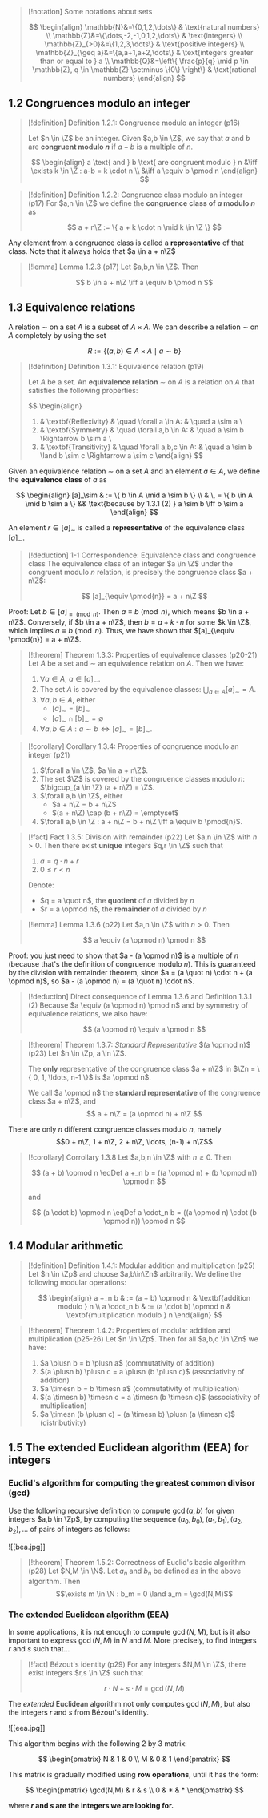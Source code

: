 > [!notation] Some notations about sets
>
> $$
> \begin{align}
> \mathbb{N}&=\{0,1,2,\dots\} & \text{natural numbers} \\
> \mathbb{Z}&=\{\dots,-2,-1,0,1,2,\dots\} & \text{integers} \\
> \mathbb{Z}_{>0}&=\{1,2,3,\dots\} & \text{positive integers} \\
> \mathbb{Z}_{\geq a}&=\{a,a+1,a+2,\dots\} & \text{integers greater than or equal to } a \\
> \mathbb{Q}&=\left\{ \frac{p}{q} \mid p \in \mathbb{Z}, q \in \mathbb{Z} \setminus \{0\} \right\} & \text{rational numbers}
> \end{align}
> $$

## 1.2 Congruences modulo an integer

> [!definition] Definition 1.2.1: Congruence modulo an integer (p16)
>
> Let $n \in \Z$ be an integer. Given $a,b \in \Z$, we say that $a$ and $b$ are **congruent modulo $n$** if $a-b$ is a multiple of $n$.
>
> $$
> \begin{align} a \text{ and } b \text{ are congruent modulo } n &\iff \exists k \in \Z : a-b = k \cdot n \\ &\iff a \equiv b \pmod n \end{align}
> $$

> [!definition] Definition 1.2.2: Congruence class modulo an integer (p17)
> For $a,n \in \Z$ we define the **congruence class of $a$ modulo $n$** as
>
> $$
> a + n\Z := \{ a + k \cdot n \mid k \in \Z \}
> $$

Any element from a congruence class is called a **representative** of that class. Note that it always holds that $a \in a + n\Z$

> [!lemma] Lemma 1.2.3 (p17)
> Let $a,b,n \in \Z$. Then
>
> $$
> b \in a + n\Z \iff a \equiv b \pmod n
> $$

## 1.3 Equivalence relations

A relation $\sim$ on a set $A$ is a subset of $A \times A$. We can describe a relation $\sim$ on $A$ completely by using the set

$$
R := \{ (a,b) \in A \times A \mid a \sim b \}
$$

> [!definition] Definition 1.3.1: Equivalence relation (p19)
>
> Let $A$ be a set. An **equivalence relation** $\sim$ on $A$ is a relation on $A$ that satisfies the following properties:
>
> $$
> \begin{align}
>
> 1. & \textbf{Reflexivity} & \quad \forall a \in A: & \quad a \sim a \\
> 2. & \textbf{Symmetry} & \quad \forall a,b \in A: & \quad a \sim b \Rightarrow b \sim a \\
> 3. & \textbf{Transitivity} & \quad \forall a,b,c \in A: & \quad a \sim b \land b \sim c \Rightarrow a \sim c
>    \end{align}
> $$

Given an equivalence relation $\sim$ on a set $A$ and an element $a \in A$, we define the **equivalence class** of $a$ as

$$
\begin{align}
[a]_\sim & := \{ b \in A \mid a \sim b \} \\
        & \, = \{ b \in A \mid b \sim a \} && \text{because by 1.3.1 (2) } a \sim b \iff b \sim a
\end{align}
$$

An element $r \in [a]_\sim$ is called a **representative** of the equivalence class $[a]_\sim$.

> [!deduction] 1-1 Correspondence: Equivalence class and congruence class
> The equivalence class of an integer $a \in \Z$ under the congruent modulo $n$ relation, is precisely the congruence class $a + n\Z$:
>
> $$
> [a]_{\equiv \pmod{n}} = a + n\Z
> $$

Proof: Let $b \in [a]_{\equiv \pmod{n}}$. Then $a \equiv b \pmod{n}$, which means $b \in a + n\Z$. Conversely, if $b \in a + n\Z$, then $b = a + k \cdot n$ for some $k \in \Z$, which implies $a \equiv b \pmod{n}$. Thus, we have shown that $[a]_{\equiv \pmod{n}} = a + n\Z$.

> [!theorem] Theorem 1.3.3: Properties of equivalence classes (p20-21)
> Let $A$ be a set and $\sim$ an equivalence relation on $A$. Then we have:
>
> 1. $\forall a \in A$, $a \in [a]_\sim$.
> 2. The set $A$ is covered by the equivalence classes: $\bigcup_{a \in A} [a]_\sim = A$.
> 3. $\forall a,b \in A$, either
>     - $[a]_\sim = [b]_\sim$
>     - $[a]_\sim \cap [b]_\sim = \emptyset$
> 4. $\forall a,b \in A : a \sim b \iff [a]_\sim = [b]_\sim$.

> [!corollary] Corollary 1.3.4: Properties of congruence modulo an integer (p21)
>
> 1. $\forall a \in \Z$, $a \in a + n\Z$.
> 2. The set $\Z$ is covered by the congruence classes modulo $n$: $\bigcup_{a \in \Z} (a + n\Z) = \Z$.
> 3. $\forall a,b \in \Z$, either
>     - $a + n\Z = b + n\Z$
>     - $(a + n\Z) \cap (b + n\Z) = \emptyset$
> 4. $\forall a,b \in \Z : a + n\Z = b + n\Z \iff a \equiv b \pmod{n}$.

> [!fact] Fact 1.3.5: Division with remainder (p22)
> Let $a,n \in \Z$ with $n > 0$. Then there exist **unique** integers $q,r \in \Z$ such that
>
> 1. $a = q \cdot n + r$
> 2. $0 \leq r < n$
>
> Denote:
>
> -   $q = a \quot n$, the **quotient** of $a$ divided by $n$
> -   $r = a \opmod n$, the **remainder** of $a$ divided by $n$

> [!lemma] Lemma 1.3.6 (p22)
> Let $a,n \in \Z$ with $n > 0$. Then
>
> $$
> a \equiv (a \opmod n) \pmod n
> $$

Proof: you just need to show that $a - (a \opmod n)$ is a multiple of $n$ (because that's the definition of congruence modulo $n$). This is guaranteed by the division with remainder theorem, since $a = (a \quot n) \cdot n + (a \opmod n)$, so $a - (a \opmod n) = (a \quot n) \cdot n$.

> [!deduction] Direct consequence of Lemma 1.3.6 and Definition 1.3.1 (2)
> Because $a \equiv (a \opmod n) \pmod n$ and by symmetry of equivalence relations, we also have:
>
> $$
> (a \opmod n) \equiv a \pmod n
> $$

> [!theorem] Theorem 1.3.7: _Standard Representative_ $(a \opmod n)$ (p23)
> Let $n \in \Zp, a \in \Z$.
>
> The **only** representative of the congruence class $a + n\Z$ in $\Zn = \{ 0, 1, \ldots, n-1 \}$ is $a \opmod n$.
>
> We call $a \opmod n$ the **standard representative** of the congruence class $a + n\Z$, and
> $$ a + n\Z = (a \opmod n) + n\Z $$

There are only $n$ different congruence classes modulo $n$, namely
$$0 + n\Z, 1 + n\Z, 2 + n\Z, \ldots, (n-1) + n\Z$$

> [!corollary] Corrollary 1.3.8
> Let $a,b,n \in \Z$ with $n \geq 0$. Then
>
> $$
> (a + b) \opmod n \eqDef a +_n b = ((a \opmod n) + (b \opmod n)) \opmod n
> $$
>
> and
>
> $$
> (a \cdot b) \opmod n \eqDef a \cdot_n b = ((a \opmod n) \cdot (b \opmod n)) \opmod n
> $$

## 1.4 Modular arithmetic

> [!definition] Definition 1.4.1: Modular addition and multiplication (p25)
> Let $n \in \Zp$ and choose $a,b\in\Zn$ arbitrarily. We define the following modular operations:
>
> $$
> \begin{align}
> a +_n b & := (a + b) \opmod n & \textbf{addition modulo } n \\
> a \cdot_n b & := (a \cdot b) \opmod n & \textbf{multiplication modulo } n
> \end{align}
> $$

> [!theorem] Theorem 1.4.2: Properties of modular addition and multiplication (p25-26)
> Let $n \in \Zp$. Then for all $a,b,c \in \Zn$ we have:
>
> 1. $a \plusn b = b \plusn a$ (commutativity of addition)
> 2. $(a \plusn b) \plusn c = a \plusn (b \plusn c)$ (associativity of addition)
> 3. $a \timesn b = b \timesn a$ (commutativity of multiplication)
> 4. $(a \timesn b) \timesn c = a \timesn (b \timesn c)$ (associativity of multiplication)
> 5. $a \timesn (b \plusn c) = (a \timesn b) \plusn (a \timesn c)$ (distributivity)

## 1.5 The extended Euclidean algorithm (EEA) for integers

### Euclid's algorithm for computing the greatest common divisor (gcd)

Use the following recursive definition to compute $\gcd(a,b)$ for given integers $a,b \in \Zp$, by computing the sequence $(a_0, b_0), (a_1, b_1), (a_2, b_2), \ldots$ of pairs of integers as follows:

![[bea.jpg]]

> [!theorem] Theorem 1.5.2: Correctness of Euclid's basic algorithm (p28)
> Let $N,M \in \N$. Let $a_n$ and $b_n$ be defined as in the above algorithm. Then $$\exists m \in \N : b_m = 0 \land a_m = \gcd(N,M)$$

### The extended Euclidean algorithm (EEA)

In some applications, it is not enough to compute $\gcd(N,M)$, but is it also important to
express $\gcd(N,M)$ in $N$ and $M$. More precisely, to find integers $r$ and $s$ such that...

> [!fact] Bézout's identity (p29)
> For any integers $N,M \in \Z$, there exist integers $r,s \in \Z$ such that
>
> $$
> r \cdot N + s \cdot M = \gcd(N,M)
> $$

The _extended_ Euclidean algorithm not only computes $\gcd(N,M)$, but also the integers $r$ and $s$ from Bézout's identity.

![[eea.jpg]]

This algorithm begins with the following 2 by 3 matrix:

$$
\begin{pmatrix}
N & 1 & 0 \\
M & 0 & 1
\end{pmatrix}
$$

This matrix is gradually modified using **row operations**, until it has
the form:

$$
\begin{pmatrix}
\gcd(N,M) & r & s \\
0 & * & *
\end{pmatrix}
$$

where **$r$ and $s$ are the integers we are looking for.**
